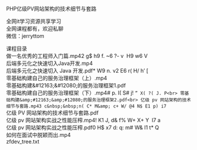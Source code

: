 PHP亿级PV网站架构的技术细节与套路

全网it学习资源共享学习<br>全网课程都有，欢迎私聊<br>微信：jerryttom<br>

课程目录<br> 做一名优秀的工程师入门篇.mp42 g$ h9 f. ~6 ?- v&nbsp;&nbsp;H9 w6 V<br> 后端多元化之快速切入Java开发.mp4<br> 后端多元化之快速切入 Java 开发.pdf* W9 n. v2 E6 r( H/ h’ [<br> 零基础构建自己的服务治理框架（上）.mp4<br> 零基础构建&amp;#12163;&amp;#12080;的服务治理框架1.pdf<br> 零基础构建自己的服务治理框架（下）.mp4# p. I( S# j! `” X( ?( J. P<br> 零基础构建&amp;#12163;&amp;#12080;的服务治理框架2.pdf<br> 亿级 pv 网站架构的技术细节与套路.mp43 c&nbsp;&nbsp;n( C* M&amp; c+ W/ @4 N$ E1 p) i7 `<br> 亿级 PV 网站架构的技术细节与套路.pdf<br> 亿级 pv 网站架构实战之性能压榨.mp4! K1 J, d&amp; f% W+ X+ Y&nbsp;&nbsp;l7 a<br> 亿级 pv 网站架构实战之性能压榨.pdf0 H$ x7 d: q: m# W&amp; I1 t* Q<br> 如何在面试中脱颖而出.mp4<br> zfdev_tree.txt